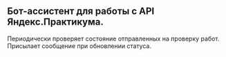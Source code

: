 ## Бот-ассистент для работы с API Яндекс.Практикума.  
Периодически проверяет состояние отправленных на проверку работ. Присылает сообщение при обновлении статуса.
